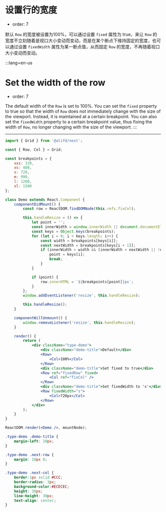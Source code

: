 # 设置行的宽度

- order: 7

默认 `Row` 的宽度被设置为100%，可以通过设置 `fixed` 属性为 true，来让 `Row` 的宽度不立刻随着是视口大小变动而变动，而是在某个断点下维持固定的宽度，也可以通过设置 `fixedWidth` 属性为某一断点值，从而固定 `Row` 的宽度，不再随着视口大小变动而变动。

:::lang=en-us
# Set the width of the row

- order: 7

The default width of the `Row` is set to 100%. You can set the `fixed` property to true so that the width of `Row` does not immediately change with the size of the viewport. Instead, it is maintained at a certain breakpoint. You can also set the `fixedWidth` property to a certain breakpoint value, thus fixing the width of `Row`, no longer changing with the size of the viewport.
:::

------

````jsx
import { Grid } from '@alifd/next';

const { Row, Col } = Grid;

const breakpoints = {
    xxs: 320,
    xs: 480,
    s: 720,
    m: 990,
    l: 1200,
    xl: 1500
};

class Demo extends React.Component {
    componentDidMount() {
        const row = ReactDOM.findDOMNode(this.refs.fixCol);

        this.handleResize = () => {
            let point = '';
            const innerWidth = window.innerWidth || document.documentElement.clientWidth || document.body.clientWidth;
            const keys = Object.keys(breakpoints);
            for (let i = 0; i < keys.length; i++) {
                const width = breakpoints[keys[i]];
                const nextWidth = breakpoints[keys[i + 1]];
                if (innerWidth > width && (innerWidth < nextWidth || !nextWidth)) {
                    point = keys[i];
                    break;
                }
            }

            if (point) {
                row.innerHTML = `${breakpoints[point]}px`;
            }
        };
        window.addEventListener('resize', this.handleResize);

        this.handleResize();
    }

    componentWillUnmount() {
        window.removeListener('resize', this.handleResize);
    }

    render() {
        return (
            <div className="type-demo">
                <div className="demo-title">Default</div>
                <Row>
                    <Col>100%</Col>
                </Row>
                <div className="demo-title">Set fixed to true</div>
                <Row ref="fixedRow" fixed>
                    <Col ref="fixCol" />
                </Row>
                <div className="demo-title">Set fixedWidth to 's'</div>
                <Row fixedWidth="s">
                    <Col>720px</Col>
                </Row>
            </div>
        );
    }
}

ReactDOM.render(<Demo />, mountNode);
````

````css
.type-demo .demo-title {
    margin-left: 20px;
}

.type-demo .next-row {
    margin: 10px 0;
}

.type-demo .next-col {
    border:1px solid #CCC;
    border-radius: 3px;
    background-color:#ECECEC;
    height: 30px;
    line-height: 30px;
    text-align: center;
}
````
